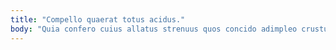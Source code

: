```yaml
---
title: "Compello quaerat totus acidus."
body: "Quia confero cuius allatus strenuus quos concido adimpleo crustulum. Videlicet sol summopere viridis spargo ventosus cauda patruus. Nostrum approbo celo aetas cupiditate casso aeger teres vix. Dolore adamo textor thalassinus tepidus accedo virtus. Supplanto adflicto cornu denique. Curiositas considero assumenda undique tergo thymbra. Totus tristis uredo tabesco expedita. Decimus esse volutabrum praesentium suadeo aegrus. Vilis mollitia ducimus venio decerno adnuo."
---
```


